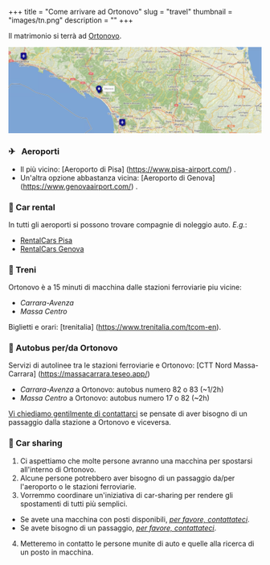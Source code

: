 +++
title = "Come arrivare ad Ortonovo"
slug = "travel"
thumbnail = "images/tn.png"
description = ""
+++

Il matrimonio si terrà ad [Ortonovo](https://it.wikipedia.org/wiki/Ortonovo).

<a target="_blank" rel="noopener noreferrer" href="http://umap.openstreetmap.fr/en/map/cp2019_288748#9/44.2009/10.4370"><img src="img/ortonovo_airports.png" alt="ortonovo_map"></a>

### <span class='iconsize'>✈</span>  &ensp;Aeroporti

* Il più vicino: [Aeroporto di Pisa] (https://www.pisa-airport.com/) .
* Un'altra opzione abbastanza vicina: [Aeroporto di Genova] (https://www.genovaairport.com/) .

### <span class='iconsize'>🚗</span> Car rental
In tutti gli aeroporti si possono trovare compagnie di noleggio auto. _E.g._:

* [RentalCars Pisa](https://www.rentalcars.com/en/airport/it/psa/?affiliateCode=msn_new_row&preflang=en&label=msn-39uoIQWB6JCk1jN0bmR29w-76003781912160&adcamp=Airports%20-%20Italy&adco=cpc&utm_medium=cpc&utm_source=bing&utm_term=39uoIQWB6JCk1jN0bmR29w&msclkid=2448ee6968a91d729680b22ddf26963c) 
* [RentalCars Genova](https://www.rentalcars.com/en/airport/ch/gva/?affiliateCode=msn_new_row&preflang=en&label=msn-pFOrQvR3ih4LFY6aMxwlFQ-75591465074382&adcamp=Airports%20-%20Switzerland&adco=cpc&utm_medium=cpc&utm_source=bing&utm_term=pFOrQvR3ih4LFY6aMxwlFQ&msclkid=d14e75a5c2921bf865d829e17544448e) 

### <span class='iconsize'>🚂</span> Treni
Ortonovo è a 15 minuti di macchina dalle stazioni ferroviarie piu vicine:

* _Carrara-Avenza_ 
* _Massa Centro_

Biglietti e orari: [trenitalia] (https://www.trenitalia.com/tcom-en).

### <span class='iconsize'>🚌</span> Autobus per/da Ortonovo

Servizi di autolinee tra le stazioni ferroviarie e Ortonovo: [CTT Nord Massa-Carrara] (https://massacarrara.teseo.app/)

* _Carrara-Avenza_ a Ortonovo: autobus numero 82 o 83 (~1/2h)
* _Massa Centro_ a Ortonovo: autobus numero 17 o 82  (~2h)

[Vi chiediamo gentilmente di contattarci](mailto:caviranipots@gmail.com) se pensate di aver bisogno di un passaggio dalla stazione a Ortonovo e viceversa.

### <span class='iconsize'>&#129309;</span> Car sharing
1. Ci aspettiamo che molte persone avranno una macchina per spostarsi all'interno di Ortonovo.
2. Alcune persone potrebbero aver bisogno di un passaggio da/per l'aeroporto o le stazioni ferroviarie.
3. Vorremmo coordinare un'iniziativa di car-sharing per rendere gli spostamenti di tutti più semplici.
  * Se avete una macchina con posti disponibili, *[per favore, contattateci](https://docs.google.com/forms/d/e/1FAIpQLScJLmbVqMeDLjNyuYsAIG8bULhX4dJW82KQXiBOjhvQg18REA/viewform?usp=sf_link)*.
  * Se avete bisogno di un passaggio, *[per favore, contattateci](https://docs.google.com/forms/d/e/1FAIpQLSeNe8Y8DdOuJftMdVe_Y9ZdNUVcMvt7PFnieALL51_XCOfb5A/viewform?usp=sf_link)*.
4. Metteremo in contatto le persone munite di auto e quelle alla ricerca di un posto in macchina.
